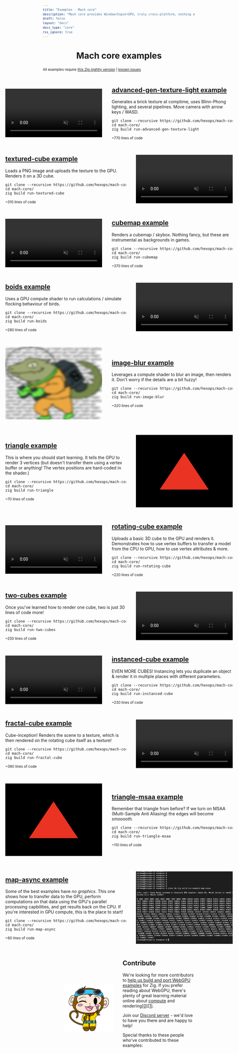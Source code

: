 ```yaml
---
title: "Examples - Mach core"
description: "Mach core provides Window+Input+GPU, truly cross-platform, nothing else. Get started in under 60s with these examples."
draft: false
layout: "docs"
docs_type: "core"
rss_ignore: true
---
```


<style>
.p-section {
    display: flex;
    flex-direction: row;
    margin-top: 3rem;
    align-items: center;
    justify-content: center;
}
.p-section-highlight {
    margin-top: 4rem;
    margin-bottom: 2rem;
}
.p-section-right {
    margin-left: 2rem;
}
.p-section-left {
    margin-right: 2rem;
}
.p-img-left {
    height: 10rem;
    margin-left: 4.5rem;
}
.p-img-right {
    height: 10rem;
    margin-right: 4.5rem;
}
.p-logo { margin-right: 3rem; margin-top: 2rem; }
.p-logo>img {
    height: 10rem;
    width: 100%;
}

h2 {
    text-align: left;
    margin-top: 0;
}
pre {
    max-width: 25rem;
    font-size: 12px;
}

@media (max-width:700px) {
    .p-warning { margin-top: 0; }
    .p-logo { margin: auto; margin-top: 0; margin-bottom: -2rem; }
    .p-logo img { margin-top: -1rem; }
    .p-section { margin-top: 4rem; flex-direction: column; }
    .p-section h2 { text-align: center; }
    .p-section-right { margin-left: 0; }
    .p-section-left { margin-right: 0; }
    .p-section small { margin: 0; display: block; text-align: center; }
    .p-img-left { margin: auto; margin-top: 2rem; margin-bottom: -1rem; height: 6rem; }
    .p-img-right { margin: auto; margin-bottom: 2rem; margin-top: -1rem; height: 6rem; }
    .p-section iframe {
        width: 100%;
        height: 15rem;
    }
}

.animated-demo > video, .static-demo > img {
    min-width: 20rem;
    max-width: 20rem;
}
</style>

<h1 align="center">Mach core examples</h1>

<small style="margin-top: 0rem; text-align: center;">
    All examples require <a href="https://github.com/hexops/mach#supported-zig-version">this Zig nightly version</a> | <a href="/about/known-issues">known issues</a>
</small>

<div class="p-section">
    <a class="animated-demo" href="/core-example/advanced-gen-texture-light.mp4">
        <video autoplay loop muted>
        <source src="/core-example/advanced-gen-texture-light.mp4" type="video/mp4">
        </video>
    </a>
    <div class="p-section-right">
        <h2><a href="https://github.com/hexops/mach-examples/tree/main/core/advanced-gen-texture-light">advanced-gen-texture-light example</a></h2>
        <p>Generates a brick texture at comptime, uses Blinn-Phong lighting, and several pipelines. Move camera with arrow keys / WASD.</p>
        <div>
<code><pre class="code">
git clone --recursive https://github.com/hexops/mach-core
cd mach-core/
zig build run-advanced-gen-texture-light
</pre></code>
        </div>
        <small>~770 lines of code</small>
    </div>
</div>

<div class="p-section">
    <div class="p-section-left">
        <h2><a href="https://github.com/hexops/mach-examples/tree/main/core/textured-cube">textured-cube example</a></h2>
        <p>Loads a PNG image and uploads the texture to the GPU. Renders it on a 3D cube.</p>
        <div>
<code><pre class="code">
git clone --recursive https://github.com/hexops/mach-core
cd mach-core/
zig build run-textured-cube
</pre></code>
        </div>
        <small>~310 lines of code</small>
    </div>
    <a class="animated-demo" href="/core-example/textured-cube.mp4">
        <video autoplay loop muted>
        <source src="/core-example/textured-cube.mp4" type="video/mp4">
        </video>
    </a>
</div>

<div class="p-section">
    <a class="animated-demo" href="/core-example/cubemap.mp4">
        <video autoplay loop muted>
        <source src="/core-example/cubemap.mp4" type="video/mp4">
        </video>
    </a>
    <div class="p-section-right">
        <h2><a href="https://github.com/hexops/mach-examples/tree/main/core/cubemap">cubemap example</a></h2>
        <p>Renders a cubemap / skybox. Nothing fancy, but these are instrumental as backgrounds in games.</p>
        <div>
<code><pre class="code">
git clone --recursive https://github.com/hexops/mach-core
cd mach-core/
zig build run-cubemap
</pre></code>
        </div>
        <small>~370 lines of code</small>
    </div>
</div>

<div class="p-section">
    <div class="p-section-left">
        <h2><a href="https://github.com/hexops/mach-examples/tree/main/core/boids">boids example</a></h2>
        <p>Uses a GPU compute shader to run calculations / simulate flocking behaviour of birds.</p>
        <div>
<code><pre class="code">
git clone --recursive https://github.com/hexops/mach-core
cd mach-core/
zig build run-boids
</pre></code>
        </div>
        <small>~280 lines of code</small>
    </div>
    <a class="animated-demo" href="/core-example/boids.mp4">
        <video autoplay loop muted>
        <source src="/core-example/boids.mp4" type="video/mp4">
        </video>
    </a>
</div>

<div class="p-section">
    <a class="static-demo" href="/core-example/image-blur.png">
        <img src="/core-example/image-blur.png" />
    </a>
    <div class="p-section-right">
        <h2><a href="https://github.com/hexops/mach-examples/tree/main/core/image-blur">image-blur example</a></h2>
        <p>Leverages a compute shader to blur an image, then renders it. Don't worry if the details are a bit fuzzy!</p>
        <div>
<code><pre class="code">
git clone --recursive https://github.com/hexops/mach-core
cd mach-core/
zig build run-image-blur
</pre></code>
        </div>
        <small>~320 lines of code</small>
    </div>
</div>

<div class="p-section">
    <div class="p-section-left">
        <h2><a href="https://github.com/hexops/mach-examples/tree/main/core/triangle">triangle example</a></h2>
        <p>This is where you should start learning. It tells the GPU to render 3 vertices (but doesn't transfer them using a vertex buffer or anything! The vertex positions are hard-coded in the shader.)</p>
        <div>
<code><pre class="code">
git clone --recursive https://github.com/hexops/mach-core
cd mach-core/
zig build run-triangle
</pre></code>
        </div>
        <small>~70 lines of code</small>
    </div>
    <a class="static-demo" href="/core-example/triangle.png">
        <img src="/core-example/triangle.png" />
    </a>
</div>

<div class="p-section">
    <a class="animated-demo" href="/core-example/rotating-cube.mp4">
        <video autoplay loop muted>
        <source src="/core-example/rotating-cube.mp4" type="video/mp4">
        </video>
    </a>
    <div class="p-section-right">
        <h2><a href="https://github.com/hexops/mach-examples/tree/main/core/rotating-cube">rotating-cube example</a></h2>
        <p>Uploads a basic 3D cube to the GPU and renders it. Demonstrates how to use vertex buffers to transfer a model from the CPU to GPU, how to use vertex attributes & more.</p>
        <div>
<code><pre class="code">
git clone --recursive https://github.com/hexops/mach-core
cd mach-core/
zig build run-rotating-cube
</pre></code>
        </div>
        <small>~220 lines of code</small>
    </div>
</div>

<div class="p-section">
    <div class="p-section-left">
        <h2><a href="https://github.com/hexops/mach-examples/tree/main/core/two-cubes">two-cubes example</a></h2>
        <p>Once you've learned how to render one cube, two is just 30 lines of code more!</p>
        <div>
<code><pre class="code">
git clone --recursive https://github.com/hexops/mach-core
cd mach-core/
zig build run-two-cubes
</pre></code>
        </div>
        <small>~250 lines of code</small>
    </div>
    <a class="animated-demo" href="/core-example/two-cubes.mp4">
        <video autoplay loop muted>
        <source src="/core-example/two-cubes.mp4" type="video/mp4">
        </video>
    </a>
</div>

<div class="p-section">
    <a class="animated-demo" href="/core-example/instanced-cube.mp4">
        <video autoplay loop muted>
        <source src="/core-example/instanced-cube.mp4" type="video/mp4">
        </video>
    </a>
    <div class="p-section-right">
        <h2><a href="https://github.com/hexops/mach-examples/tree/main/core/instanced-cube">instanced-cube example</a></h2>
        <p>EVEN MORE CUBES! Instancing lets you duplicate an object & render it in multiple places with different parameters.</p>
        <div>
<code><pre class="code">
git clone --recursive https://github.com/hexops/mach-core
cd mach-core/
zig build run-instanced-cube
</pre></code>
        </div>
        <small>~230 lines of code</small>
    </div>
</div>

<div class="p-section">
    <div class="p-section-left">
        <h2><a href="https://github.com/hexops/mach-examples/tree/main/core/fractal-cube">fractal-cube example</a></h2>
        <p>Cube-inception! Renders the scene to a texture, which is then rendered on the rotating cube itself as a texture!</p>
        <div>
<code><pre class="code">
git clone --recursive https://github.com/hexops/mach-core
cd mach-core/
zig build run-fractal-cube
</pre></code>
        </div>
        <small>~390 lines of code</small>
    </div>
    <a class="animated-demo" href="/core-example/fractal-cube.mp4">
        <video autoplay loop muted>
        <source src="/core-example/fractal-cube.mp4" type="video/mp4">
        </video>
    </a>
</div>

<div class="p-section">
    <a class="static-demo" href="/core-example/triangle-msaa.png">
        <img src="/core-example/triangle-msaa.png" />
    </a>
    <div class="p-section-right">
        <h2><a href="https://github.com/hexops/mach-examples/tree/main/core/triangle-msaa">triangle-msaa example</a></h2>
        <p>Remember that triangle from before? If we turn on MSAA (Multi-Sample Anti Aliasing) the edges will become <em>smooooth.</em></p>
        <div>
<code><pre class="code">
git clone --recursive https://github.com/hexops/mach-core
cd mach-core/
zig build run-triangle-msaa
</pre></code>
        </div>
        <small>~110 lines of code</small>
    </div>
</div>

<div class="p-section">
    <div class="p-section-left">
        <h2><a href="https://github.com/hexops/mach-examples/tree/main/core/map-async">map-async example</a></h2>
        <p>Some of the best examples have <em>no graphics</em>. This one shows how to transfer data to the GPU, perform computations on that data using the GPU's parallel processing capbilities, and get results back on the CPU. If you're interested in GPU compute, this is the place to start!</p>
        <div>
<code><pre class="code">
git clone --recursive https://github.com/hexops/mach-core
cd mach-core/
zig build run-map-async
</pre></code>
        </div>
        <small>~80 lines of code</small>
    </div>
    <a class="static-demo" href="/core-example/map-async.png">
        <img src="/core-example/map-async.png" />
    </a>
</div>


<div class="p-section">
    <img class="p-img-left" src="/img/wrench.svg"></img>
    <div class="p-section-right">
        <h2>Contribute</h2>
        <p>We're looking for more contributors to <a href="https://github.com/hexops/mach/issues/230">help us build and port WebGPU examples</a> for Zig. If you prefer reading about WebGPU, there's plenty of great learning material online about <a href="https://surma.dev/things/webgpu/">compute</a> and rendering[<a href="https://twitter.com/Tojiro/status/1549852280270102528">0</a>][<a href="https://alain.xyz/blog/raw-webgpu">1</a>].</p>
        <p>Join our <a href="https://discord.gg/XNG3NZgCqp">Discord server</a> - we'd love to have you there and are happy to help!</p>
        <p>Special thanks to these people who've contributed to these examples:</p>
        <div style="max-width: 40rem; text-align: left; margin-top: 1rem;">
            <a href="https://github.com/kdchambers"><img src="https://images.weserv.nl/?url=github.com/kdchambers.png?v=4&h=60&w=60&fit=cover&mask=circle&maxage=7d" width="60px" alt="" /></a>
            <a href="https://github.com/alichraghi"><img src="https://images.weserv.nl/?url=github.com/alichraghi.png?v=4&h=60&w=60&fit=cover&mask=circle&maxage=7d" width="60px" alt="" /></a>
            <a href="https://github.com/Andoryuuta"><img src="https://images.weserv.nl/?url=github.com/Andoryuuta.png?v=4&h=60&w=60&fit=cover&mask=circle&maxage=7d" width="60px" alt="" /></a>
            <a href="https://github.com/d3m1gd"><img src="https://images.weserv.nl/?url=github.com/d3m1gd.png?v=4&h=60&w=60&fit=cover&mask=circle&maxage=7d" width="60px" alt="" /></a>
            <a href="https://github.com/iddev5"><img src="https://images.weserv.nl/?url=github.com/iddev5.png?v=4&h=60&w=60&fit=cover&mask=circle&maxage=7d" width="60px" alt="" /></a>
            <a href="https://github.com/johanfforsberg"><img src="https://images.weserv.nl/?url=github.com/johanfforsberg.png?v=4&h=60&w=60&fit=cover&mask=circle&maxage=7d" width="60px" alt="" /></a>
            <a href="https://github.com/lucasromanosantos"><img src="https://images.weserv.nl/?url=github.com/lucasromanosantos.png?v=4&h=60&w=60&fit=cover&mask=circle&maxage=7d" width="60px" alt="" /></a>
            <a href="https://github.com/NewbLuck"><img src="https://images.weserv.nl/?url=github.com/NewbLuck.png?v=4&h=60&w=60&fit=cover&mask=circle&maxage=7d" width="60px" alt="" /></a>
            <a href="https://github.com/PiergiorgioZagaria"><img src="https://images.weserv.nl/?url=github.com/PiergiorgioZagaria.png?v=4&h=60&w=60&fit=cover&mask=circle&maxage=7d" width="60px" alt="" /></a>
        </div>
    </div>
</div>